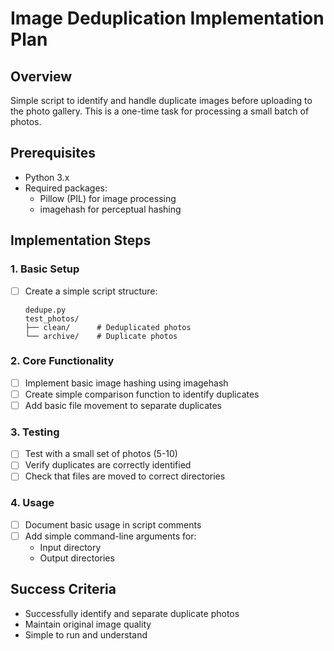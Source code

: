 # Image Deduplication Implementation Plan

## Overview

Simple script to identify and handle duplicate images before uploading to the photo gallery. This is a one-time task for processing a small batch of photos.

## Prerequisites

- Python 3.x
- Required packages:
  - Pillow (PIL) for image processing
  - imagehash for perceptual hashing

## Implementation Steps

### 1. Basic Setup

- [ ] Create a simple script structure:
  ```
  dedupe.py
  test_photos/
  ├── clean/      # Deduplicated photos
  └── archive/    # Duplicate photos
  ```

### 2. Core Functionality

- [ ] Implement basic image hashing using imagehash
- [ ] Create simple comparison function to identify duplicates
- [ ] Add basic file movement to separate duplicates

### 3. Testing

- [ ] Test with a small set of photos (5-10)
- [ ] Verify duplicates are correctly identified
- [ ] Check that files are moved to correct directories

### 4. Usage

- [ ] Document basic usage in script comments
- [ ] Add simple command-line arguments for:
  - Input directory
  - Output directories

## Success Criteria

- Successfully identify and separate duplicate photos
- Maintain original image quality
- Simple to run and understand
